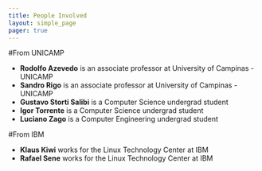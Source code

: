 ```yaml
---
title: People Involved
layout: simple_page
pager: true
---
```




#From UNICAMP

* **Rodolfo Azevedo** is an associate professor at University of Campinas - UNICAMP
* **Sandro Rigo** is an associate professor at University of Campinas - UNICAMP
* **Gustavo Storti Salibi** is a Computer Science undergrad student
* **Igor Torrente** is a Computer Science undergrad student
* **Luciano Zago** is a Computer Engineering undergrad student

#From IBM

* **Klaus Kiwi** works for the Linux Technology Center at IBM
* **Rafael Sene** works for the Linux Technology Center at IBM
